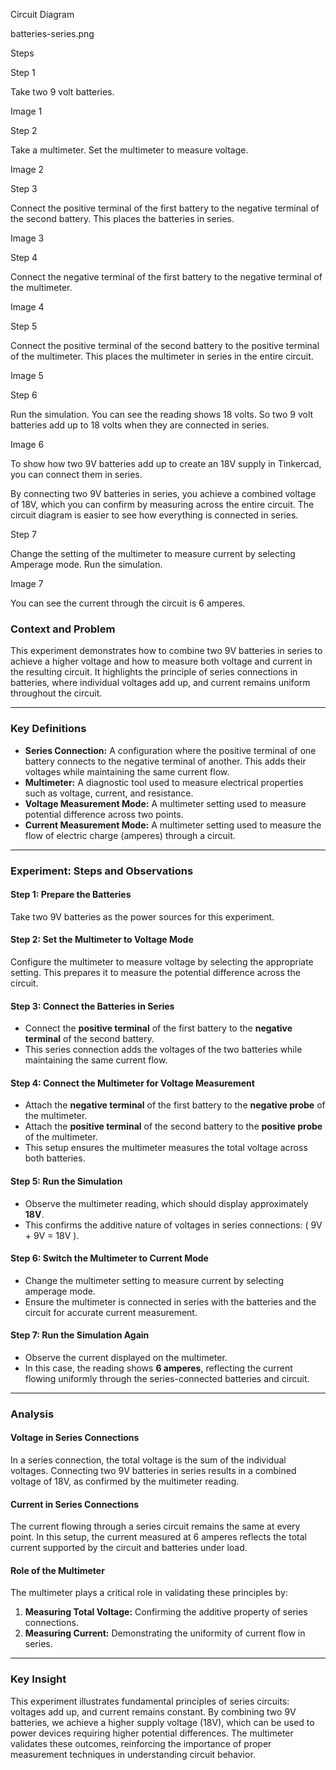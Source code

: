 
Circuit Diagram

batteries-series.png

Steps

Step 1

Take two 9 volt batteries.

Image 1

Step 2

Take a multimeter. Set the multimeter to measure voltage.

Image 2

Step 3

Connect the positive terminal of the first battery to the negative terminal of the second battery. This places the batteries in series.

Image 3

Step 4

Connect the negative terminal of the first battery to the negative terminal of the multimeter.

Image 4

Step 5

Connect the positive terminal of the second battery to the positive terminal of the multimeter. This places the multimeter in series in the entire circuit.

Image 5

Step 6

Run the simulation. You can see the reading shows 18 volts. So two 9 volt batteries add up to 18 volts when they are connected in series.

Image 6

To show how two 9V batteries add up to create an 18V supply in Tinkercad, you can connect them in series.

By connecting two 9V batteries in series, you achieve a combined voltage of 18V, which you can confirm by measuring across the entire circuit. The circuit diagram is easier to see how everything is connected in series.

Step 7

Change the setting of the multimeter to measure current by selecting Amperage mode. Run the simulation.

Image 7

You can see the current through the circuit is 6 amperes.

### Context and Problem  

This experiment demonstrates how to combine two 9V batteries in series to achieve a higher voltage and how to measure both voltage and current in the resulting circuit. It highlights the principle of series connections in batteries, where individual voltages add up, and current remains uniform throughout the circuit.

---

### Key Definitions  

- **Series Connection:** A configuration where the positive terminal of one battery connects to the negative terminal of another. This adds their voltages while maintaining the same current flow.  
- **Multimeter:** A diagnostic tool used to measure electrical properties such as voltage, current, and resistance.  
- **Voltage Measurement Mode:** A multimeter setting used to measure potential difference across two points.  
- **Current Measurement Mode:** A multimeter setting used to measure the flow of electric charge (amperes) through a circuit.  

---

### Experiment: Steps and Observations  

#### **Step 1: Prepare the Batteries**  
Take two 9V batteries as the power sources for this experiment.

#### **Step 2: Set the Multimeter to Voltage Mode**  
Configure the multimeter to measure voltage by selecting the appropriate setting. This prepares it to measure the potential difference across the circuit.

#### **Step 3: Connect the Batteries in Series**  
- Connect the **positive terminal** of the first battery to the **negative terminal** of the second battery.  
- This series connection adds the voltages of the two batteries while maintaining the same current flow.  

#### **Step 4: Connect the Multimeter for Voltage Measurement**  
- Attach the **negative terminal** of the first battery to the **negative probe** of the multimeter.  
- Attach the **positive terminal** of the second battery to the **positive probe** of the multimeter.  
- This setup ensures the multimeter measures the total voltage across both batteries.

#### **Step 5: Run the Simulation**  
- Observe the multimeter reading, which should display approximately **18V**.  
- This confirms the additive nature of voltages in series connections: \( 9V + 9V = 18V \).

#### **Step 6: Switch the Multimeter to Current Mode**  
- Change the multimeter setting to measure current by selecting amperage mode.  
- Ensure the multimeter is connected in series with the batteries and the circuit for accurate current measurement.

#### **Step 7: Run the Simulation Again**  
- Observe the current displayed on the multimeter.  
- In this case, the reading shows **6 amperes**, reflecting the current flowing uniformly through the series-connected batteries and circuit.

---

### Analysis  

#### Voltage in Series Connections  
In a series connection, the total voltage is the sum of the individual voltages. Connecting two 9V batteries in series results in a combined voltage of 18V, as confirmed by the multimeter reading.

#### Current in Series Connections  
The current flowing through a series circuit remains the same at every point. In this setup, the current measured at 6 amperes reflects the total current supported by the circuit and batteries under load.

#### Role of the Multimeter  
The multimeter plays a critical role in validating these principles by:  
1. **Measuring Total Voltage:** Confirming the additive property of series connections.  
2. **Measuring Current:** Demonstrating the uniformity of current flow in series.

---

### Key Insight  

This experiment illustrates fundamental principles of series circuits: voltages add up, and current remains constant. By combining two 9V batteries, we achieve a higher supply voltage (18V), which can be used to power devices requiring higher potential differences. The multimeter validates these outcomes, reinforcing the importance of proper measurement techniques in understanding circuit behavior.

